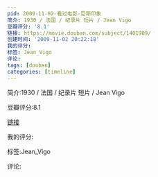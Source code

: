 ```yaml
---
pid: 2009-11-02-看过电影-尼斯印象
简介: 1930 / 法国 / 纪录片 短片 / Jean Vigo
豆瓣评分: '8.1'
链接: https://movie.douban.com/subject/1401909/
创建时间: '2009-11-02 20:22:18'
我的评分:
标签: Jean_Vigo
评论:
tags: [douban]
categories: [timeline]
---
```

简介:1930 / 法国 / 纪录片 短片 / Jean Vigo

豆瓣评分:8.1

[链接](https://movie.douban.com/subject/1401909/)

我的评分:

标签:Jean_Vigo

评论:

